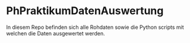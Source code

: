 # PhPraktikumDatenAuswertung
In diesem Repo befinden sich alle Rohdaten sowie die Python scripts mit welchen die Daten ausgewertet werden.
